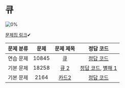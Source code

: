 # 큐

![0%](https://progress-bar.dev/3/?scale=3&title=progress&width=500&color=babaca&suffix=/3)

[문제집 링크](https://www.acmicpc.net/workbook/view/7310)✔

| 문제 분류 | 문제 | 문제 제목 | 정답 코드 |
| :--: | :--: | :--: | :--: |
| 연습 문제 | 10845 | [큐](https://www.acmicpc.net/problem/10845) | [정답 코드](../0x06/solutions/10845.cpp) |
| 기본 문제 | 18258 | [큐 2](https://www.acmicpc.net/problem/18258) | [정답 코드](../0x06/solutions/18258.cpp), [별해 1](../0x06/solutions/18258_1.cpp) |
| 기본 문제 | 2164 | [카드2](https://www.acmicpc.net/problem/2164) | [정답 코드](../0x06/solutions/2164.cpp) |
